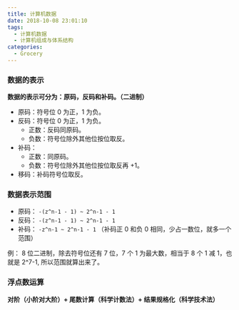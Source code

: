 ```yaml
---
title: 计算机数据
date: 2018-10-08 23:01:10
tags:
  - 计算机数据
  - 计算机组成与体系结构
categories:
  - Grocery
---
```


### 数据的表示

**数据的表示可分为：原码，反码和补码。（二进制）**

- 原码：符号位 0 为正，1 为负。
- 反码：符号位 0 为正，1 为负。
  - 正数：反码同原码。
  - 负数：符号位除外其他位按位取反。
- 补码：
  - 正数：同原码。
  - 负数：符号位除外其他位按位取反再 +1。
- 移码：补码符号位取反。

### 数据表示范围

- 原码： `-(z^n-1 - 1) ~ 2^n-1 - 1`
- 反码： `-(z^n-1 - 1) ~ 2^n-1 - 1`
- 补码： `-z^n-1 ~ 2^n-1 - 1` （补码正 0 和负 0 相同，少占一数位，就多一个范围）

例：
8 位二进制，除去符号位还有 7 位，7 个 1 为最大数，相当于 8 个 1 减 1，也就是 2^7-1, 所以范围就算出来了。

### 浮点数运算

**对阶（小阶对大阶）+ 尾数计算（科学计数法）+ 结果规格化（科学技术法）**
